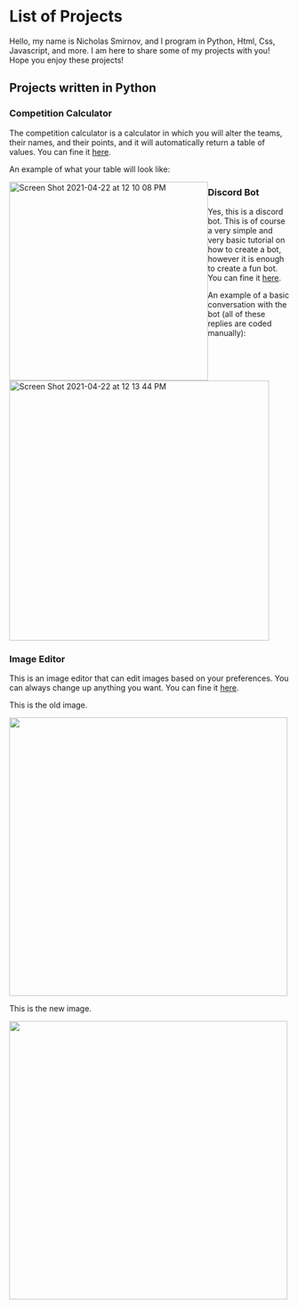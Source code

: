 # List of Projects

Hello, my name is Nicholas Smirnov, and I program in Python, Html, Css, Javascript, and more. I am here to share some of my projects with you! Hope you enjoy these projects!

## Projects written in Python

### Competition Calculator

The competition calculator is a calculator in which you will alter the teams, their names, and their points, and it will automatically return a table of values. You can fine it [here](https://github.com/PythonCoderNick/Projects/tree/main/CompetitionCalculator/CompetitionCalculator.py).

An example of what your table will look like:

<img width="357" style="float:left;" alt="Screen Shot 2021-04-22 at 12 10 08 PM" src="https://user-images.githubusercontent.com/79801331/115748181-eee4e480-a363-11eb-936d-c0358d1a8a2a.png">

### Discord Bot

Yes, this is a discord bot. This is of course a very simple and very basic tutorial on how to create a bot, however it is enough to create a fun bot. You can fine it [here](https://github.com/PythonCoderNick/Projects/tree/main/DiscordBot/DiscordBot.py).

An example of a basic conversation with the bot (all of these replies are coded manually):

<img width="467" alt="Screen Shot 2021-04-22 at 12 13 44 PM" src="https://user-images.githubusercontent.com/79801331/115748523-3e2b1500-a364-11eb-9f48-3f129f018a12.png">

### Image Editor

This is an image editor that can edit images based on your preferences. You can always change up anything you want. You can fine it [here](https://github.com/PythonCoderNick/Projects/blob/main/ImageEditor/ImageEditor.py).

This is the old image.

<img width="500" src = "https://user-images.githubusercontent.com/79801331/115748875-94985380-a364-11eb-916e-7201f1b5c5b7.jpeg">

This is the new image.

<img width="500" src = "https://user-images.githubusercontent.com/79801331/115749522-2b651000-a365-11eb-8da8-cfe6e4626efa.png">

